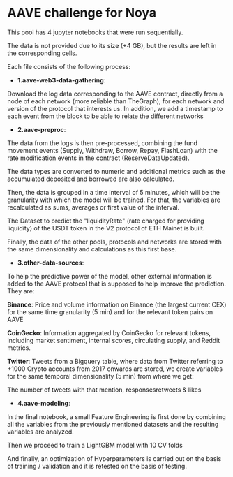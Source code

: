 # AAVE challenge for Noya

This pool has 4 jupyter notebooks that were run sequentially.

The data is not provided due to its size (+4 GB), but the results are left in the corresponding cells.

Each file consists of the following process:

- **1.aave-web3-data-gathering**:

Download the log data corresponding to the AAVE contract, directly from a node of each network (more reliable than TheGraph), for each network and version of the protocol that interests us.
In addition, we add a timestamp to each event from the block to be able to relate the different networks



- **2.aave-preproc**:

The data from the logs is then pre-processed, combining the fund movement events (Supply, Withdraw, Borrow, Repay, FlashLoan) with the rate modification events in the contract (ReserveDataUpdated).

The data types are converted to numeric and additional metrics such as the accumulated deposited and borrowed are also calculated.

Then, the data is grouped in a time interval of 5 minutes, which will be the granularity with which the model will be trained. For that, the variables are recalculated as sums, averages or first value of the interval.

The Dataset to predict the "liquidityRate" (rate charged for providing liquidity) of the USDT token in the V2 protocol of ETH Mainet is built.

Finally, the data of the other pools, protocols and networks are stored with the same dimensionality and calculations as this first base.



- **3.other-data-sources**:

To help the predictive power of the model, other external information is added to the AAVE protocol that is supposed to help improve the prediction. They are:

**Binance**: Price and volume information on Binance (the largest current CEX) for the same time granularity (5 min) and for the relevant token pairs on AAVE

**CoinGecko**: Information aggregated by CoinGecko for relevant tokens, including market sentiment, internal scores, circulating supply, and Reddit metrics.

**Twitter**: Tweets from a Bigquery table, where data from Twitter referring to +1000 Crypto accounts from 2017 onwards are stored, we create variables for the same temporal dimensionality (5 min) from where we get:

The number of tweets with that mention, responsesretweets & likes



- **4.aave-modeling**:

In the final notebook, a small Feature Engineering is first done by combining all the variables from the previously mentioned datasets and the resulting variables are analyzed.

Then we proceed to train a LightGBM model with 10 CV folds

And finally, an optimization of Hyperparameters is carried out on the basis of training / validation and it is retested on the basis of testing.
